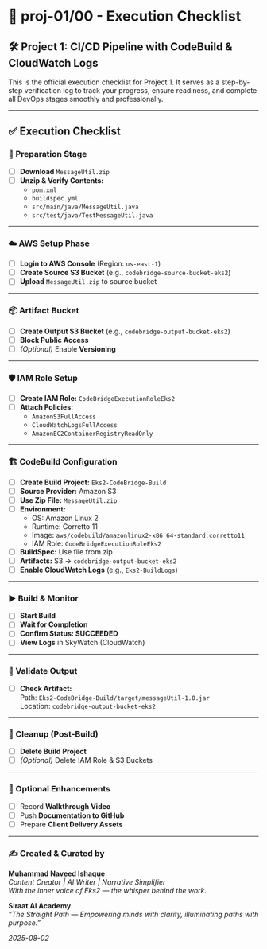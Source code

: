 # 📁 proj-01/00 - Execution Checklist

## 🛠️ Project 1: CI/CD Pipeline with CodeBuild & CloudWatch Logs

This is the official execution checklist for Project 1. It serves as a step-by-step verification log to track your progress, ensure readiness, and complete all DevOps stages smoothly and professionally.

---

## ✅ Execution Checklist

### 🔧 Preparation Stage
- [ ] **Download** `MessageUtil.zip`
- [ ] **Unzip & Verify Contents:**
  - `pom.xml`
  - `buildspec.yml`
  - `src/main/java/MessageUtil.java`
  - `src/test/java/TestMessageUtil.java`

---

### ☁️ AWS Setup Phase
- [ ] **Login to AWS Console** (Region: `us-east-1`)
- [ ] **Create Source S3 Bucket** (e.g., `codebridge-source-bucket-eks2`)
- [ ] **Upload** `MessageUtil.zip` to source bucket

---

### 📦 Artifact Bucket
- [ ] **Create Output S3 Bucket** (e.g., `codebridge-output-bucket-eks2`)
- [ ] **Block Public Access**
- [ ] *(Optional)* Enable **Versioning**

---

### 🛡️ IAM Role Setup
- [ ] **Create IAM Role:** `CodeBridgeExecutionRoleEks2`
- [ ] **Attach Policies:**
  - `AmazonS3FullAccess`
  - `CloudWatchLogsFullAccess`
  - `AmazonEC2ContainerRegistryReadOnly`

---

### 🏗️ CodeBuild Configuration
- [ ] **Create Build Project:** `Eks2-CodeBridge-Build`
- [ ] **Source Provider:** Amazon S3
- [ ] **Use Zip File:** `MessageUtil.zip`
- [ ] **Environment:**
  - OS: Amazon Linux 2
  - Runtime: Corretto 11
  - Image: `aws/codebuild/amazonlinux2-x86_64-standard:corretto11`
  - IAM Role: `CodeBridgeExecutionRoleEks2`
- [ ] **BuildSpec:** Use file from zip
- [ ] **Artifacts:** S3 → `codebridge-output-bucket-eks2`
- [ ] **Enable CloudWatch Logs** (e.g., `Eks2-BuildLogs`)

---

### ▶️ Build & Monitor
- [ ] **Start Build**
- [ ] **Wait for Completion**
- [ ] **Confirm Status: SUCCEEDED**
- [ ] **View Logs** in SkyWatch (CloudWatch)

---

### 📁 Validate Output
- [ ] **Check Artifact:**  
  Path: `Eks2-CodeBridge-Build/target/messageUtil-1.0.jar`  
  Location: `codebridge-output-bucket-eks2`

---

### 🧹 Cleanup (Post-Build)
- [ ] **Delete Build Project**
- [ ] *(Optional)* Delete IAM Role & S3 Buckets

---

### 🧘 Optional Enhancements
- [ ] Record **Walkthrough Video**
- [ ] Push **Documentation to GitHub**
- [ ] Prepare **Client Delivery Assets**

---

### ✍️ Created & Curated by  
**Muhammad Naveed Ishaque**  
_Content Creator | AI Writer | Narrative Simplifier_  
_With the inner voice of Eks2 — the whisper behind the work._

**Siraat AI Academy**  
_“The Straight Path — Empowering minds with clarity, illuminating paths with purpose.”_

_2025-08-02_
